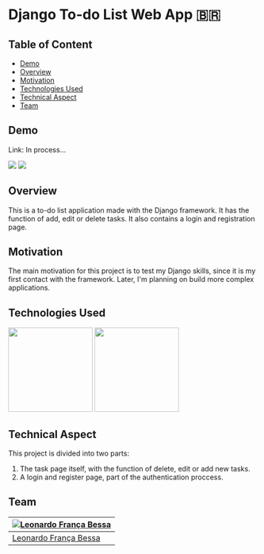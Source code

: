 # Django To-do List Web App :brazil: 

## Table of Content
  * [Demo](#demo)
  * [Overview](#overview)
  * [Motivation](#motivation)
  * [Technologies Used](#technologies-used)
  * [Technical Aspect](#technical-aspect)
  * [Team](#team)

## Demo
Link: In process...

![](https://i.imgur.com/3mfNfJF.png) ![](https://i.imgur.com/Fxospuv.png)

## Overview
This is a to-do list application made with the Django framework. It has the function of add, edit or delete tasks. It also contains a login and registration page.

## Motivation
The main motivation for this project is to test my Django skills, since it is my first contact with the framework. Later, I'm planning on build more complex applications.
## Technologies Used


[<img target="_blank" src="https://forthebadge.com/images/badges/made-with-python.svg" width=170>](https://www.python.org/)
[<img target="_blank" src="https://cdn.iconscout.com/icon/free/png-512/django-2-282855.png" width=170>](https://www.djangoproject.com/)


## Technical Aspect
This project is divided into two parts:
1. The task page itself, with the function of delete, edit or add new tasks.
2. A login and register page, part of the authentication proccess.



## Team
[![Leonardo França Bessa](https://avatars2.githubusercontent.com/u/22757584?s=460&u=34b2e3fde44b13d47ce00e372cf66db078a8e300&v=4)](https://www.linkedin.com/in/leonardo-fran%C3%A7a-2246641a3/) |
-|
[Leonardo França Bessa](https://www.linkedin.com/in/leonardo-fran%C3%A7a-2246641a3/) |)
